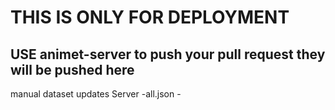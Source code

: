 # THIS IS ONLY FOR DEPLOYMENT 
## USE animet-server to push your pull request they will be pushed here 

manual dataset updates
Server
    -all.json
    -